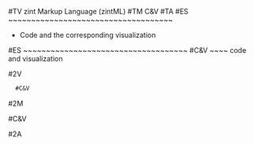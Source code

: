 #TV
zint Markup Language (zintML)
#TM
C&V
#TA
#ES ~~~~~~~~~~~~~~~~~~~~~~~~~~~~~~~~~~~~


- Code and the corresponding visualization

#ES ~~~~~~~~~~~~~~~~~~~~~~~~~~~~~~~~~~~~
#C&V ~~~~ code and visualization

#2V

```markdown
  #C&V
```

#2M

#C&V

#2A


